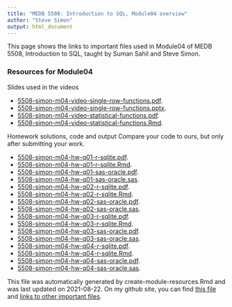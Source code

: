```yaml
---
title: "MEDB 5508: Introduction to SQL, Module04 overview"
author: "Steve Simon"
output: html_document
---
```


<!--This file was first created on 2021-07-28.-->

This page shows the links to important files used in Module04 of MEDB 5508, Introduction to SQL, taught by Suman Sahil and Steve Simon. 

### Resources for Module04

 Slides used in the videos

+ [5508-simon-m04-video-single-row-functions.pdf][m04-video-single-row-functions.pdf].
+ [5508-simon-m04-video-single-row-functions.pptx][m04-video-single-row-functions.pptx].
+ [5508-simon-m04-video-statistical-functions.pdf][m04-video-statistical-functions.pdf].
+ [5508-simon-m04-video-statistical-functions.Rmd][m04-video-statistical-functions.Rmd].

 Homework solutions, code and output
Compare your code to ours, but only after submitting your work.

+ [5508-simon-m04-hw-q01-r-sqlite.pdf][m04-hw-q01-r-sqlite.pdf].
+ [5508-simon-m04-hw-q01-r-sqlite.Rmd][m04-hw-q01-r-sqlite.Rmd].
+ [5508-simon-m04-hw-q01-sas-oracle.pdf][m04-hw-q01-sas-oracle.pdf].
+ [5508-simon-m04-hw-q01-sas-oracle.sas][m04-hw-q01-sas-oracle.sas].
+ [5508-simon-m04-hw-q02-r-sqlite.pdf][m04-hw-q02-r-sqlite.pdf].
+ [5508-simon-m04-hw-q02-r-sqlite.Rmd][m04-hw-q02-r-sqlite.Rmd].
+ [5508-simon-m04-hw-q02-sas-oracle.pdf][m04-hw-q02-sas-oracle.pdf].
+ [5508-simon-m04-hw-q02-sas-oracle.sas][m04-hw-q02-sas-oracle.sas].
+ [5508-simon-m04-hw-q03-r-sqlite.pdf][m04-hw-q03-r-sqlite.pdf].
+ [5508-simon-m04-hw-q03-r-sqlite.Rmd][m04-hw-q03-r-sqlite.Rmd].
+ [5508-simon-m04-hw-q03-sas-oracle.pdf][m04-hw-q03-sas-oracle.pdf].
+ [5508-simon-m04-hw-q03-sas-oracle.sas][m04-hw-q03-sas-oracle.sas].
+ [5508-simon-m04-hw-q04-r-sqlite.pdf][m04-hw-q04-r-sqlite.pdf].
+ [5508-simon-m04-hw-q04-r-sqlite.Rmd][m04-hw-q04-r-sqlite.Rmd].
+ [5508-simon-m04-hw-q04-sas-oracle.pdf][m04-hw-q04-sas-oracle.pdf].
+ [5508-simon-m04-hw-q04-sas-oracle.sas][m04-hw-q04-sas-oracle.sas].

This file was automatically generated by create-module-resources.Rmd and was last updated on 2021-08-22. On my github site, you can find [this file][thisf] and [links to other important files][mygit].

<!---my git--->
[thisf]: https://github.com/pmean/introduction-to-sql/blob/master/modules/5508-04-resources.md
[mygit]: https://github.com/pmean/introduction-to-sql/blob/master/README.md

<!---pdf_v--->
[m04-video-single-row-functions.pdf]: https://github.com/pmean/introduction-to-sql/blob/master/results/5508-simon-m04-video-single-row-functions.pdf
[m04-video-statistical-functions.pdf]: https://github.com/pmean/introduction-to-sql/blob/master/results/5508-simon-m04-video-statistical-functions.pdf

<!---ppt_v--->
[m04-video-single-row-functions.pptx]: https://github.com/pmean/introduction-to-sql/blob/master/results/5508-simon-m04-video-single-row-functions.pptx

<!---rmd_o--->
[m04-hw-q01-r-sqlite.pdf]: https://github.com/pmean/introduction-to-sql/blob/master/results/5508-simon-m04-hw-q01-r-sqlite.pdf
[m04-hw-q02-r-sqlite.pdf]: https://github.com/pmean/introduction-to-sql/blob/master/results/5508-simon-m04-hw-q02-r-sqlite.pdf
[m04-hw-q03-r-sqlite.pdf]: https://github.com/pmean/introduction-to-sql/blob/master/results/5508-simon-m04-hw-q03-r-sqlite.pdf
[m04-hw-q04-r-sqlite.pdf]: https://github.com/pmean/introduction-to-sql/blob/master/results/5508-simon-m04-hw-q04-r-sqlite.pdf

<!---rmd_h--->
[m04-hw-q01-r-sqlite.Rmd]: https://github.com/pmean/introduction-to-sql/blob/master/src/5508-simon-m04-hw-q01-r-sqlite.Rmd
[m04-hw-q02-r-sqlite.Rmd]: https://github.com/pmean/introduction-to-sql/blob/master/src/5508-simon-m04-hw-q02-r-sqlite.Rmd
[m04-hw-q03-r-sqlite.Rmd]: https://github.com/pmean/introduction-to-sql/blob/master/src/5508-simon-m04-hw-q03-r-sqlite.Rmd
[m04-hw-q04-r-sqlite.Rmd]: https://github.com/pmean/introduction-to-sql/blob/master/src/5508-simon-m04-hw-q04-r-sqlite.Rmd

<!---rmd_v--->
[m04-video-statistical-functions.Rmd]: https://github.com/pmean/introduction-to-sql/blob/master/src/5508-simon-m04-video-statistical-functions.Rmd

<!---sas_h--->
[m04-hw-q01-sas-oracle.sas]: https://github.com/pmean/introduction-to-sql/blob/master/src/5508-simon-m04-hw-q01-sas-oracle.sas
[m04-hw-q02-sas-oracle.sas]: https://github.com/pmean/introduction-to-sql/blob/master/src/5508-simon-m04-hw-q02-sas-oracle.sas
[m04-hw-q03-sas-oracle.sas]: https://github.com/pmean/introduction-to-sql/blob/master/src/5508-simon-m04-hw-q03-sas-oracle.sas
[m04-hw-q04-sas-oracle.sas]: https://github.com/pmean/introduction-to-sql/blob/master/src/5508-simon-m04-hw-q04-sas-oracle.sas

<!---sas_o--->
[m04-hw-q01-sas-oracle.pdf]: https://github.com/pmean/introduction-to-sql/blob/master/src/5508-simon-m04-hw-q01-sas-oracle.pdf
[m04-hw-q02-sas-oracle.pdf]: https://github.com/pmean/introduction-to-sql/blob/master/src/5508-simon-m04-hw-q02-sas-oracle.pdf
[m04-hw-q03-sas-oracle.pdf]: https://github.com/pmean/introduction-to-sql/blob/master/src/5508-simon-m04-hw-q03-sas-oracle.pdf
[m04-hw-q04-sas-oracle.pdf]: https://github.com/pmean/introduction-to-sql/blob/master/src/5508-simon-m04-hw-q04-sas-oracle.pdf
